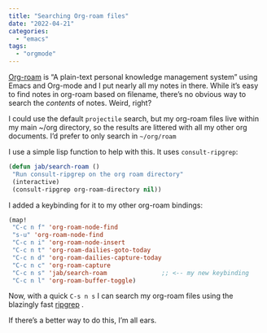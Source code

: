 ```yaml
---
title: "Searching Org-roam files"
date: "2022-04-21"
categories: 
  - "emacs"
tags: 
  - "orgmode"
---
```


[Org-roam](https://www.orgroam.com/) is “A plain-text personal knowledge management system” using Emacs and Org-mode and I put nearly all my notes in there. While it’s easy to find notes in org-roam based on filename, there’s no obvious way to search the _contents_ of notes. Weird, right?

I could use the default `projectile` search, but my org-roam files live within my main ~/org directory, so the results are littered with all my other org documents. I’d prefer to only search in `~/org/roam`

I use a simple lisp function to help with this. It uses `consult-ripgrep`:

```lisp
(defun jab/search-roam ()
 "Run consult-ripgrep on the org roam directory"
 (interactive)
 (consult-ripgrep org-roam-directory nil))
```

I added a keybinding for it to my other org-roam bindings:

```lisp
(map!
 "C-c n f" 'org-roam-node-find
 "s-u" 'org-roam-node-find
 "C-c n i" 'org-roam-node-insert
 "C-c n t" 'org-roam-dailies-goto-today
 "C-c n d" 'org-roam-dailies-capture-today
 "C-c n c" 'org-roam-capture
 "C-c n s" 'jab/search-roam               ;; <-- my new keybinding
 "C-c n l" 'org-roam-buffer-toggle)
```

Now, with a quick `C-s n s` I can search my org-roam files using the blazingly fast [ripgrep](https://github.com/BurntSushi/ripgrep) .

If there’s a better way to do this, I’m all ears.

